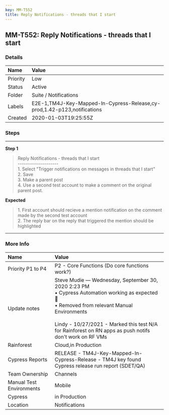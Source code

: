 ```yaml
---
key: MM-T552
title: Reply Notifications - threads that I start
---
```


## MM-T552: Reply Notifications - threads that I start

### Details

| Name     | Value                                                                    |
| :------- | :----------------------------------------------------------------------- |
| Priority | Low                                                                      |
| Status   | Active                                                                   |
| Folder   | Suite / Notifications                                                    |
| Labels   | E2E-1,TM4J-Key-Mapped-In-Cypress-Release,cy-prod,1.42-p123,notifications |
| Created  | 2020-01-03T19:25:55Z                                                     |

### Steps

<hr/>

**Step 1**

> <article>Reply Notifications - threads that I start<br />--------------------<br />1. Select &quot;Trigger notifications on messages in threads that I start&quot;<br />2. Save<br />3. Make a parent post<br />4. Use a second test account to make a comment on the original parent post.</article>

**Expected**

> <article>1. First account should recieve a mention notification on the comment made by the second test account<br />2. The reply bar on the reply that triggered the mention should be highlighted</article>

<hr/>

### More Info

| Name                     | Value                                                                                                                                                                                                                                                                   |
| :----------------------- | :---------------------------------------------------------------------------------------------------------------------------------------------------------------------------------------------------------------------------------------------------------------------- |
| Priority P1 to P4        | P2 - Core Functions (Do core functions work?)                                                                                                                                                                                                                           |
| Update notes             | Steve Mudie — Wednesday, September 30, 2020 2:23 PM<br />• Cypress Automation working as expected 🎉<br />• Removed from relevant Manual Environments<br /><br />Lindy - 10/27/2021 - Marked this test N/A for Rainforest on RN apps as push notifs don't work on RF VMs |
| Rainforest               | Cloud,in Production                                                                                                                                                                                                                                                     |
| Cypress Reports          | RELEASE - TM4J-Key-Mapped-In-Cypress-Release - TM4J key found Cypress release run report (SDET/QA)                                                                                                                                                                      |
| Team Ownership           | Channels                                                                                                                                                                                                                                                                |
| Manual Test Environments | Mobile                                                                                                                                                                                                                                                                  |
| Cypress                  | in Production                                                                                                                                                                                                                                                           |
| Location                 | Notifications                                                                                                                                                                                                                                                           |
